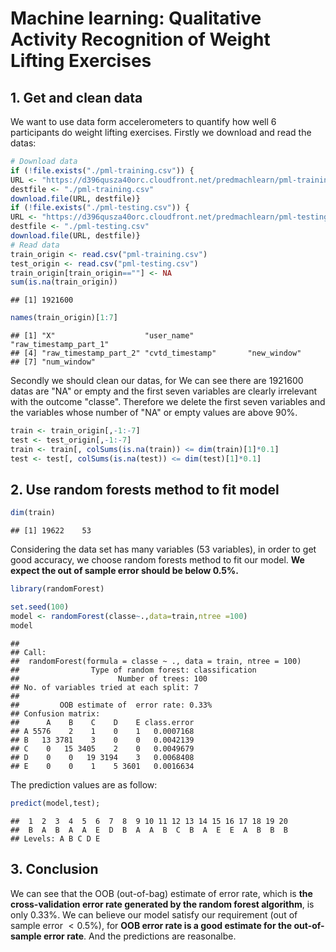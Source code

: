 Machine learning: Qualitative Activity Recognition of Weight Lifting Exercises
========================================================

## 1. Get and clean data
We want to use data form accelerometers to quantify how well 6 participants do weight lifting exercises. Firstly we download and read the datas:


```r
# Download data
if (!file.exists("./pml-training.csv")) {
URL <- "https://d396qusza40orc.cloudfront.net/predmachlearn/pml-training.csv"
destfile <- "./pml-training.csv"
download.file(URL, destfile)}
if (!file.exists("./pml-testing.csv")) {
URL <- "https://d396qusza40orc.cloudfront.net/predmachlearn/pml-testing.csv"
destfile <- "./pml-testing.csv"
download.file(URL, destfile)}
# Read data
train_origin <- read.csv("pml-training.csv")
test_origin <- read.csv("pml-testing.csv")
train_origin[train_origin==""] <- NA
sum(is.na(train_origin))
```

```
## [1] 1921600
```

```r
names(train_origin)[1:7]
```

```
## [1] "X"                    "user_name"            "raw_timestamp_part_1"
## [4] "raw_timestamp_part_2" "cvtd_timestamp"       "new_window"          
## [7] "num_window"
```
Secondly we should  clean our datas, for We can see there are 1921600 datas are "NA" or empty and the first seven variables are clearly irrelevant with the outcome "classe". Therefore we delete the first seven variables and the variables whose number of "NA" or empty values are above $90\%$.

```r
train <- train_origin[,-1:-7]
test <- test_origin[,-1:-7]
train <- train[, colSums(is.na(train)) <= dim(train)[1]*0.1]
test <- test[, colSums(is.na(test)) <= dim(test)[1]*0.1]
```
## 2. Use random forests method to fit model

```r
dim(train)
```

```
## [1] 19622    53
```
Considering the data set has many variables (53 variables), in order to get good accuracy, we choose random forests method to fit our model. **We expect the out of sample error should be below $0.5\%$.**

```r
library(randomForest)
```

```r
set.seed(100)
model <- randomForest(classe~.,data=train,ntree =100)
model
```

```
## 
## Call:
##  randomForest(formula = classe ~ ., data = train, ntree = 100) 
##                Type of random forest: classification
##                      Number of trees: 100
## No. of variables tried at each split: 7
## 
##         OOB estimate of  error rate: 0.33%
## Confusion matrix:
##      A    B    C    D    E class.error
## A 5576    2    1    0    1   0.0007168
## B   13 3781    3    0    0   0.0042139
## C    0   15 3405    2    0   0.0049679
## D    0    0   19 3194    3   0.0068408
## E    0    0    1    5 3601   0.0016634
```

The prediction values are as follow:

```r
predict(model,test);
```

```
##  1  2  3  4  5  6  7  8  9 10 11 12 13 14 15 16 17 18 19 20 
##  B  A  B  A  A  E  D  B  A  A  B  C  B  A  E  E  A  B  B  B 
## Levels: A B C D E
```

## 3. Conclusion
We can see that the OOB (out-of-bag) estimate of error rate, which is **the cross-validation error rate generated by the random forest algorithm**, is only $0.33\%$. We can believe our model satisfy our requirement (out of sample error $<0.5\%$), for **OOB error rate is a good estimate for the out-of-sample error rate**. And the predictions are reasonalbe.
